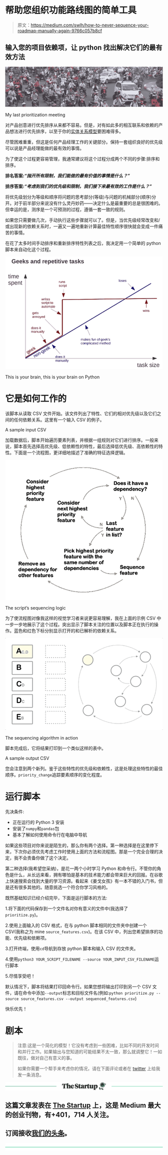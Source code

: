 # 帮助您组织功能路线图的简单工具

> 原文：<https://medium.com/swlh/how-to-never-sequence-your-roadmap-manually-again-9766c057b8cf>

## 输入您的项目依赖项，让 python 找出解决它们的最有效方法

![](img/67fe56663414a962b83dc560f314d4a9.png)

My last prioritization meeting

对产品创意进行优先排序从来都不容易。但是，对有如此多的相互联系和依赖的产品想法进行优先排序，以至于你的[实体关系模型](https://en.wikipedia.org/wiki/Entity%E2%80%93relationship_model)要困难得多。

尽管困难重重，但这是任何产品经理工作的关键部分。保持一套组织良好的优先级可以说是产品经理能做的最有效的事情。

为了使这个过程更容易管理，我通常建议将这个过程分成两个不同的步骤:排序和排序。

**排名答案:*“抛开所有限制，我们能做的最有价值的事情是什么？”***

**排序答案:*“考虑到我们的优先级和限制，我们接下来最有效的工作是什么？”***

将优先级划分为等级和顺序将问题的思考部分(等级)与问题的机械部分(顺序)分开。对于前半部分来说没有什么灵丹妙药——决定什么是最重要的总是很困难的。但幸运的是，测序是一个可预测的过程，遵循一套一致的规则。

如果您只需要做几次，手动执行这些步骤就可以了。但是，当优先级经常改变和/或出现新的依赖关系时，一遍又一遍地重新计算最佳特性顺序很快就会变成一件痛苦的事情。

在花了太多时间手动排序和重新排序特性列表之后，我决定用一个简单的 python 脚本来自动化这个过程。

![](img/41a39b757c30f282cb77819fa1669833.png)

This is your brain, this is your brain on Python

# 它是如何工作的

该脚本从读取 CSV 文件开始。该文件列出了特性、它们的相对优先级以及它们之间的任何依赖关系。这里有一个输入 CSV 的例子。

A sample input CSV

加载数据后，脚本开始遍历要素列表，并根据一组规则对它们进行排序。一般来说，脚本首先选择高优先级、低依赖性的特性，最后选择低优先级、高依赖性的特性。下面是一个流程图，更详细地描述了准确的特征选择逻辑。

![](img/f55a6ee7aa1d80719ea208168c73bf8a.png)

The script’s sequencing logic

为了使流程图对像我这样的视觉学习者来说更容易理解，我在上面的示例 CSV 中一步一步地展示了这个过程。突出显示了脚本关注的位置以及脚本正在执行的操作。蓝色和红色下标分别显示打开的和已解析的依赖关系。

![](img/159b99464a7cd91adb36cbbfeece0350.png)

The sequencing algorithm in action

脚本完成后，它将结果打印到一个类似这样的表中。

A sample output CSV

您会注意到两个新列。鉴于这些特性的优先级和依赖性，这是处理这些特性的最佳顺序。`priority_change`追踪要素顺序的变化程度。

# 运行脚本

先决条件:

*   正在运行的 Python 3 安装
*   安装了`numpy`和`pandas`包
*   基本了解如何使用命令行在电脑中导航

如果这些项目对你来说是陌生的，那么你有两个选择。第一种选择是在这里停下来，下次你必须优先考虑工作时使用上面的方法和流程图。那是一个完全合理的决定，我不会责备你做了这个决定。

第二种选择(我希望您采纳)，是花一两个小时学习 Python 和命令行。不管你的角色是什么，从长远来看，拥有哪怕是基本的技术能力都会带来巨大的回报。在谷歌上快速搜索会找到大量的学习资源。看起来《姜戈女孩》有一本不错的入门书，但是还有很多其他的。随意挑选一个符合你学习风格的。

既然基础知识已经介绍完毕，下面是运行脚本的方法:

1.将下面的代码保存到一个文件名对你有意义的文件中(我选择了`prioritize.py`)。

2.使用上面输入的 CSV 格式，在与 python 脚本相同的文件夹中创建一个 CSV(我称之为 mine `source_features.csv`)。在该 CSV 中，列出您希望排序的功能、优先级和依赖项。

3.打开终端，使用`cd`导航到存放 python 脚本和输入 CSV 的文件夹。

4.使用`python3 YOUR_SCRIPT_FILENAME --source YOUR_INPUT_CSV_FILENAME`运行脚本

5.尽情享受吧！

默认情况下，脚本将结果打印回命令行。如果您想将输出打印到另一个 CSV 文件，请在命令中添加`--output`标志和目标文件名(例如:`python prioritize.py --source source_features.csv --output sequenced_features.csv`)

快乐优先！

# 剧本

> 注意:这是一个简化的模型！它没有考虑到一些困难，比如不同的开发时间和并行工作。如果输出与您知道的可能结果不太一致，那么就调整它！一如既往，做对自己有意义的事。
> 
> 如果你需要一个帮手来考虑你的情况，请在下面评论或者在 [twitter](http://www.twitter.com/mvwi) 上给我发一条消息。

[![](img/308a8d84fb9b2fab43d66c117fcc4bb4.png)](https://medium.com/swlh)

## 这篇文章发表在 [The Startup](https://medium.com/swlh) 上，这是 Medium 最大的创业刊物，有+401，714 人关注。

## 订阅接收[我们的头条](http://growthsupply.com/the-startup-newsletter/)。

[![](img/b0164736ea17a63403e660de5dedf91a.png)](https://medium.com/swlh)
